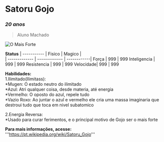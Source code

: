 # **Satoru Gojo**
### *20 anos*
>Aluno Machado

![*O Mais Forte*](https://github.com/user-attachments/assets/6cb8160f-bb5b-4c91-bf5f-f9dc256d1d44)


**Status**
| -----------   | Fisico   | Magico   |  
| ------------- | ------------- | ------------|
Força | 999 | 999
Inteligencia | 999 | 999
Resistencia | 999 | 999
Velocidade| 999 | 999

**Habilidades:**  
1.Ilimitado(Ilimitass):  
  *Mugen: O estado neutro do ilimitado  
  *Azul: Atri qualquer coisa, desde materia, até energia  
  *Vermelho: O oposto do azul, repele tudo  
  *Vazio Roxo: Ao juntar o azul e vermelho ele cria uma massa imaginaria que destroui tudo que toca em nivel subatomico  

2.Energia Reversa:  
  *Usado para curar ferimentos, e o principal motivo de Gojo ser o mais forte  

**Para mais informações, acesse:**
'''https://pt.wikipedia.org/wiki/Satoru_Gojo'''
